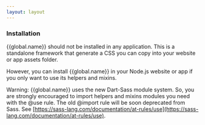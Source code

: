 ```yaml
---
layout: layout
---
```


### Installation

{{global.name}} should not be installed in any application. This is a standalone framework that generate a CSS you can copy into your website or app assets folder.

However, you can install {{global.name}} in your Node.js website or app if you only want to use its helpers and mixins.

Warning: {{global.name}} uses the new Dart-Sass module system. So, you are strongly encouraged to import helpers and mixins modules you need with the @use rule. The old @import rule will be soon deprecated from Sass. See [https://sass-lang.com/documentation/at-rules/use](https://sass-lang.com/documentation/at-rules/use).
